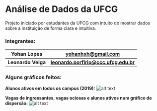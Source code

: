 # Análise de Dados da UFCG
Projeto iniciado por estudantes da UFCG com intuito de mostrar dados sobre a instituição de forma clara e intuitiva.

### Integrantes:
**Yohan Lopes** | **yohanhxh@gmail.com**
--- | ---
**Leonardo Veiga** | **leonardo.porfirio@ccc.ufcg.edu.br**

### Alguns gráficos feitos:

**Alunos ativos em todos os campus (2019):**
![alt text](https://i.imgur.com/IYnJ7mK.png)

**Vagas de ingressantes, vagas ociosas e alunos ativos num gráfico de dispersão:**
![alt text](https://pbs.twimg.com/media/EaxX3qKWsAEJ63I?format=png&name=large)
